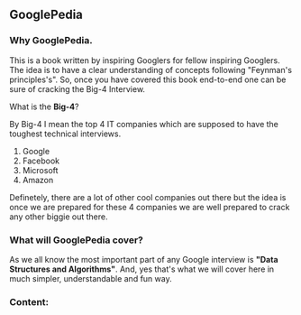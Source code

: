 
## GooglePedia

### Why GooglePedia.

This is a book written by inspiring Googlers for fellow inspiring Googlers. The idea is to have a clear understanding of concepts following "Feynman's principles's". So, once you have covered this book end-to-end one can be sure of cracking the Big-4 Interview.

What is the **Big-4**?

By Big-4 I mean the top 4 IT companies which are supposed to have the toughest technical interviews.

1. Google
2. Facebook
3. Microsoft
4. Amazon

Definetely, there are a lot of other cool companies out there but the idea is once we are prepared for these 4 companies we are well prepared to crack any other biggie out there.


### What will GooglePedia cover?

As we all know the most important part of any Google interview is **"Data Structures and Algorithms"**.
And, yes that's what we will cover here in much simpler, understandable and fun way.

### Content:



